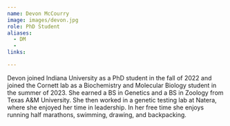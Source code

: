```yaml
---
name: Devon McCourry
image: images/devon.jpg
role: PhD Student
aliases:
  - DM
  - 
links:

---
```

Devon joined Indiana University as a PhD student in the fall of 2022 and joined the Cornett lab as a Biochemistry and Molecular Biology student in the summer of 2023. She earned a BS in Genetics and a BS in Zoology from Texas A&M University. She then worked in a genetic testing lab at Natera, where she enjoyed her time in leadership. In her free time she enjoys running half marathons, swimming, drawing, and backpacking.
